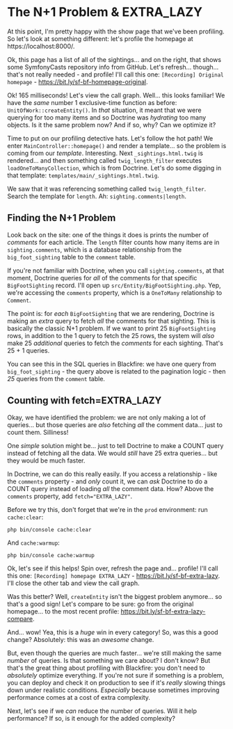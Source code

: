 # The N+1 Problem & EXTRA_LAZY

At this point, I'm pretty happy with the show page that we've been profiling. So
let's look at something different: let's profile the homepage at
https://localhost:8000/.

Ok, this page has a list of all of the sightings... and on the right, that shows
some SymfonyCasts repository info from GitHub. Let's refresh... though... that's
not really needed - and profile! I'll call this one: `[Recording] Original homepage` -
https://bit.ly/sf-bf-homepage-original.

Ok! 165 milliseconds! Let's view the call graph. Well... this looks familiar!
We have the *same* number 1 exclusive-time function as before:
`UnitOfWork::createEntity()`. In *that* situation, it meant that we were querying
for too many items and so Doctrine was *hydrating* too many objects. Is it the
same problem now? And if so, why? Can we optimize it?

Time to put on our profiling detective hats. Let's follow the hot path! We enter
`MainController::homepage()` and render a template... so the problem is coming
from our *template*. Interesting. Next `_sightings.html.twig` is rendered... and
then something called `twig_length_filter` executes `loadOneToManyCollection`, which
is from Doctrine. Let's do some digging in that template:
`templates/main/_sightings.html.twig`.

We saw that it was referencing something called `twig_length_filter`. Search the
template for `length`. Ah: `sighting.comments|length`.

## Finding the N+1 Problem

Look back on the site: one of the things it does is prints the number of
*comments* for each article. The `length` filter counts how many items are in
`sighting.comments`, which is a database relationship from the `big_foot_sighting`
table to the `comment` table.

If you're not familiar with Doctrine, when you call `sighting.comments`, at that
moment, Doctrine queries for *all* of the comments for that specific `BigFootSighting`
record. I'll open up `src/Entity/BigFootSighting.php`. Yep, we're accessing the
`comments` property, which is a `OneToMany` relationship to `Comment`.

The point is: for *each* `BigFootSighting` that we are rendering, Doctrine is making
an *extra* query to fetch *all* the comments for that sighting. This is basically
the classic N+1 problem. If we want to print 25 `BigFootSighting` rows, in addition
to the 1 query to fetch the 25 rows, the system will *also* make 25 *additional*
queries to fetch the *comments* for each sighting. That's 25 + 1 queries.

You can see this in the SQL queries in Blackfire: we have one query from
`big_foot_sighting` - the query above is related to the pagination logic - then
*25* queries from the `comment` table.

## Counting with fetch=EXTRA_LAZY

Okay, we have identified the problem: we are not only making a lot of queries...
but those queries are *also* fetching *all* the comment data... just to count them.
Silliness!

One *simple* solution might be... just to tell Doctrine to make a COUNT query
instead of fetching all the data. We would *still* have 25 extra queries... but
they would be much faster.

In Doctrine, we can do this really easily. If you access a relationship - like
the `comments` property - and *only* count it, we can *ask* Doctrine to do a
COUNT query instead of loading *all* the comment data. How? Above the
`comments` property, add `fetch="EXTRA_LAZY"`.

Before we try this, don't forget that we're in the `prod` environment:
run `cache:clear`:

```terminal-silent
php bin/console cache:clear
```

And `cache:warmup`:

```terminal-silent
php bin/console cache:warmup
```

Ok, let's see if this helps! Spin over, refresh the page and... profile! I'll call
this one: `[Recording] homepage EXTRA_LAZY` - https://bit.ly/sf-bf-extra-lazy.
I'll close the other tab and view the call graph.

Was this better? Well, `createEntity` isn't the biggest problem anymore...
so that's a good sign! Let's compare to be sure: go from the original homepage...
to the most recent profile: https://bit.ly/sf-bf-extra-lazy-compare.

And... wow! Yea, this is a *huge* win in every category! So, was this a good change?
Absolutely: this was an *awesome* change.

But, even though the queries are much faster... we're still making the same *number*
of queries. Is that something we care about? I don't know? But that's the great
thing about profiling with Blackfire: you don't need to *absolutely* optimize
everything. If you're not sure if something is a problem, you can deploy and
check it on production to see if it's *really* slowing things down under realistic
conditions. *Especially* because sometimes improving performance comes at a
cost of extra complexity.

Next, let's see if we *can* reduce the number of queries. Will it help performance?
If so, is it enough for the added complexity?
